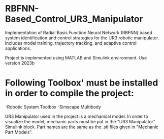 # RBFNN-Based_Control_UR3_Manipulator
Implementation of Radial Basis Function Neural Network (RBFNN) based system identification and control strategies for the UR3 robotic manipulator. Includes model training, trajectory tracking, and adaptive control applications.

Project is implemented using MATLAB and Simulink environment. Use version 2023b

# Following Toolbox' must be installed in order to compile the project:
-Robotic System Toolbox
-Simscape Multibody

UR3 Manipulator used in the project is a mechanical model. In order to visualize the model, mechanic parts must be put in the "UR3 Manipulator" Simulink block. Part names are the same as the .stl files given in "Mechanic Part Models".




